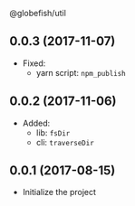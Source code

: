 @globefish/util

## 0.0.3 (2017-11-07)

* Fixed:
  * yarn script: `npm_publish`

## 0.0.2 (2017-11-06)

* Added:
  * lib: `fsDir`
  * cli: `traverseDir`

## 0.0.1 (2017-08-15)

* Initialize the project
